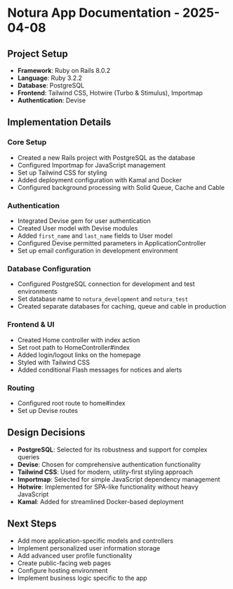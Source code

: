 # Notura App Documentation - 2025-04-08

## Project Setup

* **Framework**: Ruby on Rails 8.0.2
* **Language**: Ruby 3.2.2
* **Database**: PostgreSQL
* **Frontend**: Tailwind CSS, Hotwire (Turbo & Stimulus), Importmap
* **Authentication**: Devise

## Implementation Details

### Core Setup
* Created a new Rails project with PostgreSQL as the database
* Configured Importmap for JavaScript management
* Set up Tailwind CSS for styling
* Added deployment configuration with Kamal and Docker
* Configured background processing with Solid Queue, Cache and Cable

### Authentication
* Integrated Devise gem for user authentication
* Created User model with Devise modules
* Added `first_name` and `last_name` fields to User model
* Configured Devise permitted parameters in ApplicationController
* Set up email configuration in development environment

### Database Configuration
* Configured PostgreSQL connection for development and test environments
* Set database name to `notura_development` and `notura_test`
* Created separate databases for caching, queue and cable in production

### Frontend & UI
* Created Home controller with index action
* Set root path to HomeController#index
* Added login/logout links on the homepage
* Styled with Tailwind CSS
* Added conditional Flash messages for notices and alerts

### Routing
* Configured root route to home#index
* Set up Devise routes

## Design Decisions

* **PostgreSQL**: Selected for its robustness and support for complex queries
* **Devise**: Chosen for comprehensive authentication functionality
* **Tailwind CSS**: Used for modern, utility-first styling approach
* **Importmap**: Selected for simple JavaScript dependency management
* **Hotwire**: Implemented for SPA-like functionality without heavy JavaScript
* **Kamal**: Added for streamlined Docker-based deployment

## Next Steps

* Add more application-specific models and controllers
* Implement personalized user information storage
* Add advanced user profile functionality
* Create public-facing web pages
* Configure hosting environment
* Implement business logic specific to the app